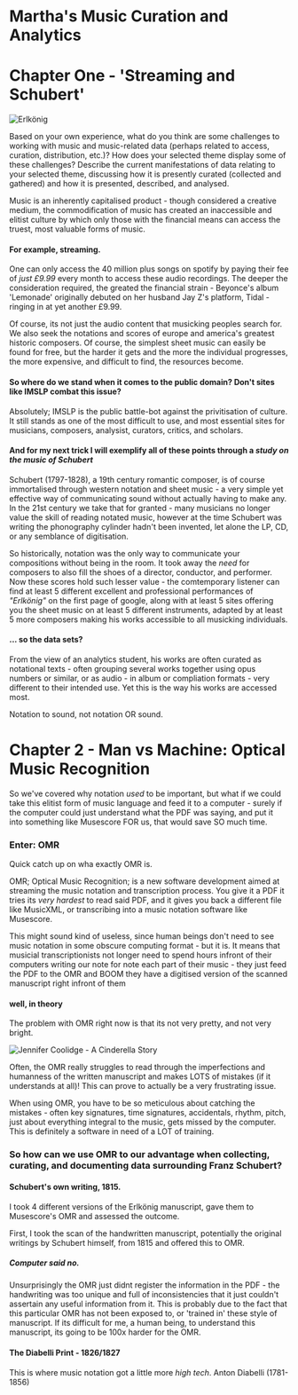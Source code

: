 # Martha's Music Curation and Analytics


# Chapter One - 'Streaming and Schubert'

![Erlkönig](https://upload.wikimedia.org/wikipedia/commons/3/37/Erlkoenig_Schwind.jpg?20090623123544)

Based on your own experience, what do you think are some challenges to working with music and music-related data (perhaps related to access, curation, distribution, etc.)? How does your selected theme display some of these challenges? Describe the current manifestations of data relating to your selected theme, discussing how it is presently curated (collected and gathered) and how it is presented, described, and analysed.

Music is an inherently capitalised product - though considered a creative medium, the commodification of music has created an inaccessible and elitist culture by which only those with the financial means can access the truest, most valuable forms of music.

#### For example, streaming.

One can only access the 40 million plus songs on spotify by paying their fee of *just £9.99* every month to access these audio recordings. The deeper the consideration required, the greated the financial strain - Beyonce's album 'Lemonade' originally debuted on her husband Jay Z's platform, Tidal - ringing in at yet another £9.99. 

Of course, its not just the audio content that musicking peoples search for. We also seek the notations and scores of europe and america's greatest historic composers. Of course, the simplest sheet music can easily be found for free, but the harder it gets and the more the individual progresses, the more expensive, and difficult to find, the resources become.

#### So where do we stand when it comes to the public domain? Don't sites like IMSLP combat this issue?

Absolutely; IMSLP is the public battle-bot against the privitisation of culture. It still stands as one of the most difficult to use, and most essential sites for musicians, composers, analysist, curators, critics, and scholars.

#### And for my next trick I will exemplify all of these points through a _study on the music of Schubert_

Schubert (1797-1828), a 19th century romantic composer, is of course immortalised through western notation and sheet music - a very simple yet effective way of communicating sound without actually having to make any. In the 21st century we take that for granted - many musicians no longer value the skill of reading notated music, however at the time Schubert was writing the phonography cylinder hadn't been invented, let alone the LP, CD, or any semblance of digitisation. 

So historically, notation was the only way to communicate your compositions without being in the room. It took away the _need_ for composers to also fill the shoes of a director, conductor, and performer.  Now these scores hold such lesser value - the comtemporary listener can find at least 5 different excellent and professional performances of _"Erlkönig"_ on the first page of google, along with at least 5 sites offering you the sheet music on at least 5 different instruments, adapted by at least 5 more composers making his works accessible to all musicking individuals.

#### ... so the data sets?

From the view of an analytics student, his works are often curated as notational texts - often grouping several works together using opus numbers or similar, or as audio - in album or compliation formats - very different to their intended use. Yet this is the way his works are accessed most. 

Notation to sound, not notation OR sound.

# Chapter 2 - Man vs Machine: Optical Music Recognition

So we've covered why notation _used_ to be important, but what if we could take this elitist form of music language and feed it to a computer - surely if the computer could just understand what the PDF was saying, and put it into something like Musescore FOR us, that would save SO much time.

### Enter: OMR

Quick catch up on wha exactly OMR is.

OMR; Optical Music Recognition; is a new software development aimed at streaming the music notation and transcription process. You give it a PDF it tries its *very hardest* to read said PDF, and it gives you back a different file like MusicXML, or transcribing into a music notation software like Musescore.

This might sound kind of useless, since human beings don't need to see music notation in some obscure computing format - but it is. It means that musicial transcriptionists not longer need to spend hours infront of their computers writing our note for note each part of their music - they just feed the PDF to the OMR and BOOM they have a digitised version of the scanned manuscript right infront of them

#### well, in theory

The problem with OMR right now is that its not very pretty, and not very bright.

![Jennifer Coolidge - A Cinderella Story](https://i.pinimg.com/originals/9b/41/29/9b412948a8d0151d519db1cb043a9740.jpg)

Often, the OMR really struggles to read through the imperfections and humanness of the written manuscript and makes LOTS of mistakes (if it understands at all)! This can prove to actually be a very frustrating issue.

When using OMR, you have to be so meticulous about catching the mistakes - often key signatures, time signatures, accidentals, rhythm, pitch, just about everything integral to the music, gets missed by the computer. This is definitely a software in need of a LOT of training.

### So how can we use OMR to our advantage when collecting, curating, and documenting data surrounding Franz Schubert?

#### Schubert's own writing, 1815.

I took 4 different versions of the Erlkönig manuscript, gave them to Musescore's OMR and assessed the outcome.

First, I took the scan of the handwritten manuscript, potentially the original writings by Schubert himself, from 1815 and offered this to OMR.



##### Computer said no.

Unsurprisingly the OMR just didnt register the information in the PDF - the handwriting was too unique and full of inconsistencies that it just couldn't assertain any useful information from it. This is probably due to the fact that this particular OMR has not been exposed to, or 'trained in' these style of manuscript. If its difficult for me, a human being, to understand this manuscript, its going to be 100x harder for the OMR.

#### The Diabelli Print - 1826/1827

This is where music notation got a little more _high tech_. Anton Diabelli (1781-1856)



